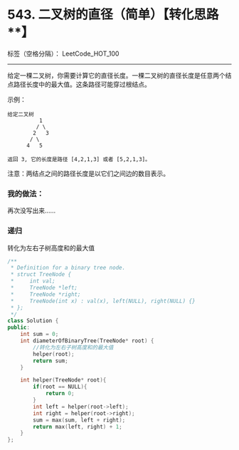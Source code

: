 ﻿# 543. 二叉树的直径（简单）【转化思路**】

标签（空格分隔）： LeetCode_HOT_100

---
给定一棵二叉树，你需要计算它的直径长度。一棵二叉树的直径长度是任意两个结点路径长度中的最大值。这条路径可能穿过根结点。

示例：
    
    给定二叉树
              1
             / \
            2   3
           / \     
          4   5    
    
    返回 3, 它的长度是路径 [4,2,1,3] 或者 [5,2,1,3]。

注意：两结点之间的路径长度是以它们之间边的数目表示。


### 我的做法：   
再次没写出来……

### 递归
转化为左右子树高度和的最大值
```C++
/**
 * Definition for a binary tree node.
 * struct TreeNode {
 *     int val;
 *     TreeNode *left;
 *     TreeNode *right;
 *     TreeNode(int x) : val(x), left(NULL), right(NULL) {}
 * };
 */
class Solution {
public:
    int sum = 0;
    int diameterOfBinaryTree(TreeNode* root) {
        //转化为左右子树高度和的最大值
        helper(root);
        return sum;
    }

    int helper(TreeNode* root){
        if(root == NULL){
            return 0;
        }
        int left = helper(root->left);
        int right = helper(root->right);
        sum = max(sum, left + right);
        return max(left, right) + 1;
    }
};
```
